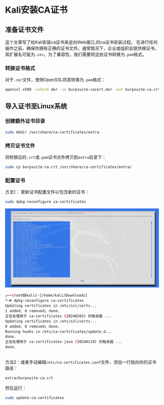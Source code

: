 # Kali安装CA证书

## 准备证书文件
这个文章写了给Kali安装ca证书来逆向Web接口,的ca证书安装过程。
在进行任何操作之前，确保你拥有正确的证书文件。通常情况下，企业或组织会提供根证书，其扩展名可能为`.cer`。为了兼容性，我们需要将这些证书转换为`.pem`格式。

### 转换证书格式

对于`.cer`文件，使用OpenSSL将其转换为`.pem`格式：

```bash
openssl x509 -inform der -in burpsuite-cacert.der -out burpsuite-ca.crt
```

## 导入证书至Linux系统

### 创建额外证书目录

```bash
sudo mkdir /usr/share/ca-certificates/extra
```

### 拷贝证书文件

将转换后的`.crt`或`.pem`证书文件拷贝到`extra`目录下：

```bash
sudo cp burpsuite-ca.crt /usr/share/ca-certificates/extra/
```

### 配置证书

方法1： 更新证书配置文件以包含新的证书：

```bash
sudo dpkg-reconfigure ca-certificates
```

![image-20240722224550408](Kali安装CA证书.assets/image-20240722224550408.png)

```bash
┌──(root㉿kali)-[/home/kali/Downloads]
└─# dpkg-reconfigure ca-certificates
Updating certificates in /etc/ssl/certs...
1 added, 0 removed; done.
正在处理用于 ca-certificates (20240203) 的触发器 ...
Updating certificates in /etc/ssl/certs...
0 added, 0 removed; done.
Running hooks in /etc/ca-certificates/update.d...
done.
正在处理用于 ca-certificates-java (20240118) 的触发器 ...
done.
           
```



方法2：或者手动编辑`/etc/ca-certificates.conf`文件，添加一行指向你的证书路径：

```bash
extra/burpsuite-ca.crt
```

然后运行：

```bash
sudo update-ca-certificates
```
